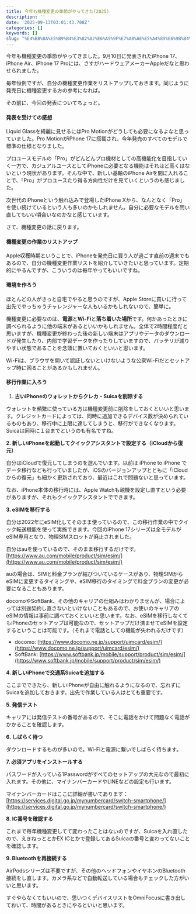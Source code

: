 ```yaml
---
title: 今年も機種変更の季節がやってきた(2025)
description: ''
date: '2025-09-13T03:01:43.708Z'
categories: []
keywords: []
slug: "%E4%BB%8A%E5%B9%B4%E3%82%82%E6%A9%9F%E7%A8%AE%E5%A4%89%E6%9B%B4%E3%81%AE%E5%AD%A3%E7%AF%80%E3%81%8B%E3%82%99%E3%82%84%E3%81%A3%E3%81%A6%E3%81%8D%E3..."
---
```

今年も機種変更の季節がやってきました。9月10日に発表されたiPhone 17、iPhone Air、iPhone 17 Proには、さすがハードウェアメーカーAppleだなと思わせられました。

毎年恒例ですが、自分の機種変更作業をリストアップしておきます。同じように発売日に機種変更する方の参考になれば。

その前に、今回の発表についてちょっと。

#### 発表を受けての感想

Liquid Glassを綺麗に見せるにはPro Motionがどうしても必要になるよなと思っていました。Pro MotionがiPhone 17に搭載され、今年発売のすべてのモデルで標準の仕様となりました。

プロユースモデルの「Pro」がどんどんプロ機材としての高機能化を目指していく一方で、カジュアルユースとしてiPhoneに必要となる機能はそれほど高くはないという現状があります。そんな中で、新しい基軸のiPhone Airを間に入れることで、「Pro」がプロユースたり得る方向性だけを見ていくというのも感じました。

次世代のiPhoneという触れ込みで登場したiPhone Xから、なんとなく「Pro」を使い続けているという人も多いのかもしれません。自分に必要なモデルを問い直してもいい頃合いなのかなと感じています。

さて、機種変更の話に戻ります。

#### 機種変更の作業のリストアップ

Apple収穫時期ということで、iPhoneを発売日に買う人が過ごす直前の週末でもあるので、自分の機種変更作業リストを紹介していきたいと思っています。定期的にやるんですが、こういうのは毎年やってもいいですね。

#### 環境を作ろう

ほとんどの人がきっと自宅でやると思うのですが、Apple Storeに買いに行って出先でやっちゃうチャレンジャーな人もいるかもしれないので、簡単に。

機種変更に必要なのは、**電源**と**Wi-Fi**と**落ち着いた場所**です。何かあったときに調べられるように他の端末があるといいかもしれません。全体で2時間程度だと思いますが、機種変更が終わった後の新しい端末はアプリやデータのダウンロードが発生したり、内部で学習データを作ったりしていますので、バッテリが減りやすい状態であることを念頭に置いておくといいと思います。

Wi-Fiは、ブラウザを開いて認証しないといけないような公衆Wi-Fiだとセットアップ時に困ることがあるかもしれません。

#### 移行作業に入ろう

1.  **古いiPhoneのウォレットからクレカ・Suicaを削除する**

ウォレットを頻繁に使っている方は機種変更前に削除をしておくといいと思います。クレジットカードによっては、同時に追加できるデバイス数が決められているものもあり、移行中に上限に達してしまうと、移行ができなくなります。Suicaは同時に１台までというのも有名ですね。

**2\. 新しいiPhoneを起動してクイックアシスタントで設定する（iCloudから復元）**

自分はiCloudで復元してしまうのを選んでいます。以前は iPhone to iPhone でデータ移行なども行っていましたが、iOSのバージョンアップとともに「iCloudからの復元」も細かく更新されており、最近はこれで問題ないと思っています。

なお、iPhone本体の移行時には、Apple Watchも親機を設定し直すという必要がありますが、それもクイックアシスタントでできます。

**3\. eSIMを移行する**

自分は2022年にeSIM化してそのまま使っているので、この移行作業の中でクイック転送機能を使って実施できます。今回のiPhone 17シリーズは全モデルがeSIM専用となり、物理SIMスロットが廃止されました。

自分はauを使っているので、そのまま移行するだけです。 [https://www.au.com/mobile/product/sim/esim/](https://www.au.com/mobile/product/sim/esim/)

auの場合は、SIMと料金プランが結びついているケースがあり、物理SIMからeSIMに変更するタイミングや、eSIM移行のタイミングで料金プランの変更が必要になることもあります。

docomoやSoftBank、その他のキャリアの仕組みはわかりませんが、場合によっては別途契約し直さないといけないこともあるので、お使いのキャリアのeSIMの情報は事前に調べておくといいと思います。なお、eSIMを移行しなくてもiPhoneのセットアップは可能なので、セットアップだけ済ませてeSIMを設定するということは可能です。（それまで電話としての機能が失われるだけです）

*   docomo: [https://www.docomo.ne.jp/support/uimcard/esim/](https://www.docomo.ne.jp/support/uimcard/esim/)
*   SoftBank: [https://www.softbank.jp/mobile/support/product/sim/esim/](https://www.softbank.jp/mobile/support/product/sim/esim/)

**4\. 新しいiPhoneで交通系Suicaを追加する**

ここまでできたら、新しいiPhoneが自由に触れるようになるので、忘れずにSuicaを追加しておきます。出先で作業している人はとても重要です。

**5\. 発信テスト**

キャリアには発信テストの番号があるので、そこに電話をかけて問題なく電話がかかることを確認します。

**6\. しばらく待つ**

ダウンロードするものが多いので。Wi-Fiと電源に繋いでしばらく待ちます。

**7\. 必須アプリをインストールする**

パスワードが入っている1Passwordがすべてのセットアップの大元なので最初に入れます。その他に、マイナンバーカードやLINEなどの設定も行います。

マイナンバーカードはここに詳細が書いてあります：[https://services.digital.go.jp/mynumbercard/switch-smartphone/](https://services.digital.go.jp/mynumbercard/switch-smartphone/)

**8\. IC番号を確認する**

これまで毎年機種変更してて変わったことはないのですが、Suicaを入れ直したので、えきねっととかEX ICとかで登録してあるSuicaの番号と変わってないことを確認します。

**9\. Bluetoothを再接続する**

AirPodsシリーズは不要ですが、その他のヘッドフォンやイヤホンのBluetooth接続をし直します。カメラ系などで自動転送している場合もチェックした方がいいと思います。

すぐやらなくてもいいので、思いつくデバイスリストをOmniFocusに書き出しておいて、時間があるときにやるといいと思います。